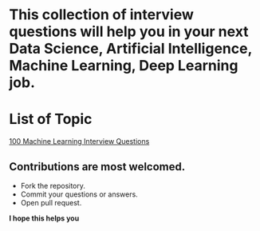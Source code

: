# This collection of interview questions will help you in your next Data Science, Artificial Intelligence, Machine Learning, Deep Learning job.

# List of Topic

[100 Machine Learning Interview Questions](https://github.com/masmahbubalom/InterviewQuestions/tree/main/ML%20Interview%20Question "Click here to see the questions!")


## Contributions are most welcomed.

  - Fork the repository.
  - Commit your questions or answers.
  - Open pull request.


**I hope this helps you**
